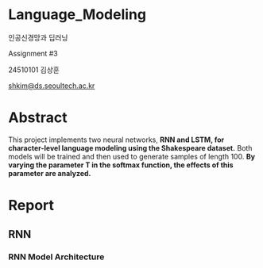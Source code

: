 # Language_Modeling

인공신경망과 딥러닝

Assignment #3

24510101 김상훈

shkim@ds.seoultech.ac.kr

# Abstract
This project implements two neural networks, **RNN and LSTM, for character-level language modeling using the Shakespeare dataset.** Both models will be trained and then used to generate samples of length 100. **By varying the parameter T in the softmax function, the effects of this parameter are analyzed.**

# Report

## RNN

### RNN Model Architecture
